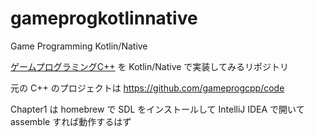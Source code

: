 # gameprogkotlinnative
Game Programming Kotlin/Native

[ゲームプログラミングC++](https://www.shoeisha.co.jp/book/detail/9784798157610) を Kotlin/Native で実装してみるリポジトリ

元の C++ のプロジェクトは https://github.com/gameprogcpp/code

Chapter1 は homebrew で SDL をインストールして IntelliJ IDEA で開いて assemble すれば動作するはず
